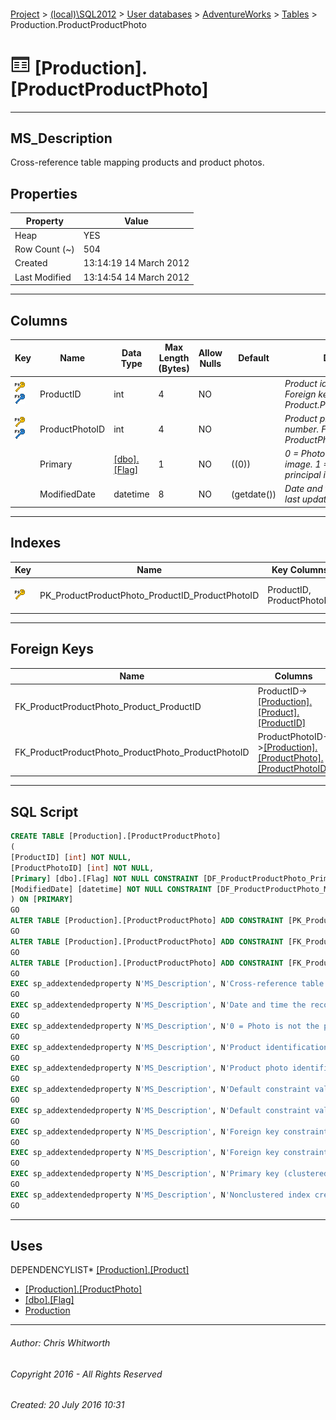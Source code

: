 #### 

[Project](../../../../index.md) > [(local)\\SQL2012](../../../index.md) > [User databases](../../index.md) > [AdventureWorks](../index.md) > [Tables](Tables.md) > Production.ProductProductPhoto

# ![Tables](../../../../Images/Table32.png) [Production].[ProductProductPhoto]

---

## <a name="#description"></a>MS_Description

Cross-reference table mapping products and product photos.

## <a name="#properties"></a>Properties

| Property | Value |
|---|---|
| Heap | YES |
| Row Count (~) | 504 |
| Created | 13:14:19 14 March 2012 |
| Last Modified | 13:14:54 14 March 2012 |


---

## <a name="#columns"></a>Columns

| Key | Name | Data Type | Max Length (Bytes) | Allow Nulls | Default | Description |
|---|---|---|---|---|---|---|
| [![Primary Key PK_ProductProductPhoto_ProductID_ProductPhotoID: ProductID\ProductPhotoID](../../../../Images/pk.png)](#indexes)[![Foreign Keys FK_ProductProductPhoto_Product_ProductID: [Production].[Product].ProductID](../../../../Images/fk.png)](#foreignkeys) | ProductID | int | 4 | NO |  | _Product identification number. Foreign key to Product.ProductID._ |
| [![Primary Key PK_ProductProductPhoto_ProductID_ProductPhotoID: ProductID\ProductPhotoID](../../../../Images/pk.png)](#indexes)[![Foreign Keys FK_ProductProductPhoto_ProductPhoto_ProductPhotoID: [Production].[ProductPhoto].ProductPhotoID](../../../../Images/fk.png)](#foreignkeys) | ProductPhotoID | int | 4 | NO |  | _Product photo identification number. Foreign key to ProductPhoto.ProductPhotoID._ |
|  | Primary | [[dbo].[Flag]](../Programmability/Types/User-Defined_Data_Types/Flag.md) | 1 | NO | ((0)) | _0 = Photo is not the principal image. 1 = Photo is the principal image._ |
|  | ModifiedDate | datetime | 8 | NO | (getdate()) | _Date and time the record was last updated._ |


---

## <a name="#indexes"></a>Indexes

| Key | Name | Key Columns | Unique | Description |
|---|---|---|---|---|
| [![Primary Key PK_ProductProductPhoto_ProductID_ProductPhotoID: ProductID\ProductPhotoID](../../../../Images/pk.png)](#indexes) | PK_ProductProductPhoto_ProductID_ProductPhotoID | ProductID, ProductPhotoID | YES | _Primary key (clustered) constraint_ |


---

## <a name="#foreignkeys"></a>Foreign Keys

| Name | Columns | Description |
|---|---|---|
| FK_ProductProductPhoto_Product_ProductID | ProductID->[[Production].[Product].[ProductID]](Product.md) | _Foreign key constraint referencing Product.ProductID._ |
| FK_ProductProductPhoto_ProductPhoto_ProductPhotoID | ProductPhotoID->[[Production].[ProductPhoto].[ProductPhotoID]](ProductPhoto.md) | _Foreign key constraint referencing ProductPhoto.ProductPhotoID._ |


---

## <a name="#sqlscript"></a>SQL Script

```sql
CREATE TABLE [Production].[ProductProductPhoto]
(
[ProductID] [int] NOT NULL,
[ProductPhotoID] [int] NOT NULL,
[Primary] [dbo].[Flag] NOT NULL CONSTRAINT [DF_ProductProductPhoto_Primary] DEFAULT ((0)),
[ModifiedDate] [datetime] NOT NULL CONSTRAINT [DF_ProductProductPhoto_ModifiedDate] DEFAULT (getdate())
) ON [PRIMARY]
GO
ALTER TABLE [Production].[ProductProductPhoto] ADD CONSTRAINT [PK_ProductProductPhoto_ProductID_ProductPhotoID] PRIMARY KEY NONCLUSTERED  ([ProductID], [ProductPhotoID]) ON [PRIMARY]
GO
ALTER TABLE [Production].[ProductProductPhoto] ADD CONSTRAINT [FK_ProductProductPhoto_Product_ProductID] FOREIGN KEY ([ProductID]) REFERENCES [Production].[Product] ([ProductID])
GO
ALTER TABLE [Production].[ProductProductPhoto] ADD CONSTRAINT [FK_ProductProductPhoto_ProductPhoto_ProductPhotoID] FOREIGN KEY ([ProductPhotoID]) REFERENCES [Production].[ProductPhoto] ([ProductPhotoID])
GO
EXEC sp_addextendedproperty N'MS_Description', N'Cross-reference table mapping products and product photos.', 'SCHEMA', N'Production', 'TABLE', N'ProductProductPhoto', NULL, NULL
GO
EXEC sp_addextendedproperty N'MS_Description', N'Date and time the record was last updated.', 'SCHEMA', N'Production', 'TABLE', N'ProductProductPhoto', 'COLUMN', N'ModifiedDate'
GO
EXEC sp_addextendedproperty N'MS_Description', N'0 = Photo is not the principal image. 1 = Photo is the principal image.', 'SCHEMA', N'Production', 'TABLE', N'ProductProductPhoto', 'COLUMN', N'Primary'
GO
EXEC sp_addextendedproperty N'MS_Description', N'Product identification number. Foreign key to Product.ProductID.', 'SCHEMA', N'Production', 'TABLE', N'ProductProductPhoto', 'COLUMN', N'ProductID'
GO
EXEC sp_addextendedproperty N'MS_Description', N'Product photo identification number. Foreign key to ProductPhoto.ProductPhotoID.', 'SCHEMA', N'Production', 'TABLE', N'ProductProductPhoto', 'COLUMN', N'ProductPhotoID'
GO
EXEC sp_addextendedproperty N'MS_Description', N'Default constraint value of GETDATE()', 'SCHEMA', N'Production', 'TABLE', N'ProductProductPhoto', 'CONSTRAINT', N'DF_ProductProductPhoto_ModifiedDate'
GO
EXEC sp_addextendedproperty N'MS_Description', N'Default constraint value of 0 (FALSE)', 'SCHEMA', N'Production', 'TABLE', N'ProductProductPhoto', 'CONSTRAINT', N'DF_ProductProductPhoto_Primary'
GO
EXEC sp_addextendedproperty N'MS_Description', N'Foreign key constraint referencing Product.ProductID.', 'SCHEMA', N'Production', 'TABLE', N'ProductProductPhoto', 'CONSTRAINT', N'FK_ProductProductPhoto_Product_ProductID'
GO
EXEC sp_addextendedproperty N'MS_Description', N'Foreign key constraint referencing ProductPhoto.ProductPhotoID.', 'SCHEMA', N'Production', 'TABLE', N'ProductProductPhoto', 'CONSTRAINT', N'FK_ProductProductPhoto_ProductPhoto_ProductPhotoID'
GO
EXEC sp_addextendedproperty N'MS_Description', N'Primary key (clustered) constraint', 'SCHEMA', N'Production', 'TABLE', N'ProductProductPhoto', 'CONSTRAINT', N'PK_ProductProductPhoto_ProductID_ProductPhotoID'
GO
EXEC sp_addextendedproperty N'MS_Description', N'Nonclustered index created by a primary key constraint.', 'SCHEMA', N'Production', 'TABLE', N'ProductProductPhoto', 'INDEX', N'PK_ProductProductPhoto_ProductID_ProductPhotoID'
GO

```


---

## <a name="#uses"></a>Uses

DEPENDENCYLIST* [[Production].[Product]](Product.md)
* [[Production].[ProductPhoto]](ProductPhoto.md)
* [[dbo].[Flag]](../Programmability/Types/User-Defined_Data_Types/Flag.md)
* [Production](../Security/Schemas/Production.md)


---

###### Author:  Chris Whitworth

###### Copyright 2016 - All Rights Reserved

###### Created: 20 July 2016 10:31

